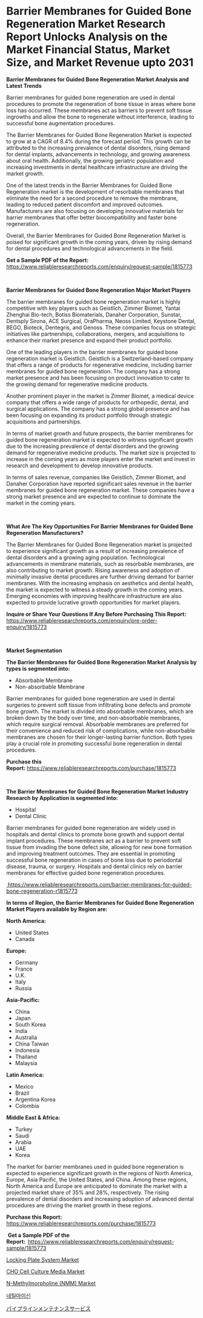 <p><h1>Barrier Membranes for Guided Bone Regeneration Market Research Report Unlocks Analysis on the Market Financial Status, Market Size, and Market Revenue upto 2031</h1></p><p><strong>Barrier Membranes for Guided Bone Regeneration Market Analysis and Latest Trends</strong></p>
<p><p>Barrier membranes for guided bone regeneration are used in dental procedures to promote the regeneration of bone tissue in areas where bone loss has occurred. These membranes act as barriers to prevent soft tissue ingrowths and allow the bone to regenerate without interference, leading to successful bone augmentation procedures.</p><p>The Barrier Membranes for Guided Bone Regeneration Market is expected to grow at a CAGR of 8.4% during the forecast period. This growth can be attributed to the increasing prevalence of dental disorders, rising demand for dental implants, advancements in technology, and growing awareness about oral health. Additionally, the growing geriatric population and increasing investments in dental healthcare infrastructure are driving the market growth.</p><p>One of the latest trends in the Barrier Membranes for Guided Bone Regeneration market is the development of resorbable membranes that eliminate the need for a second procedure to remove the membrane, leading to reduced patient discomfort and improved outcomes. Manufacturers are also focusing on developing innovative materials for barrier membranes that offer better biocompatibility and faster bone regeneration.</p><p>Overall, the Barrier Membranes for Guided Bone Regeneration Market is poised for significant growth in the coming years, driven by rising demand for dental procedures and technological advancements in the field.</p></p>
<p><strong>Get a Sample PDF of the Report:&nbsp;</strong> <a href="https://www.reliableresearchreports.com/enquiry/request-sample/1815773">https://www.reliableresearchreports.com/enquiry/request-sample/1815773</a></p>
<p>&nbsp;</p>
<p><strong>Barrier Membranes for Guided Bone Regeneration Major Market Players</strong></p>
<p><p>The barrier membranes for guided bone regeneration market is highly competitive with key players such as Geistlich, Zimmer Biomet, Yantai Zhenghai Bio-tech, Botiss Biomaterials, Danaher Corporation, Sunstar, Dentsply Sirona, ACE Surgical, OraPharma, Neoss Limited, Keystone Dental, BEGO, Bioteck, Dentegris, and Genoss. These companies focus on strategic initiatives like partnerships, collaborations, mergers, and acquisitions to enhance their market presence and expand their product portfolio.</p><p>One of the leading players in the barrier membranes for guided bone regeneration market is Geistlich. Geistlich is a Switzerland-based company that offers a range of products for regenerative medicine, including barrier membranes for guided bone regeneration. The company has a strong market presence and has been focusing on product innovation to cater to the growing demand for regenerative medicine products.</p><p>Another prominent player in the market is Zimmer Biomet, a medical device company that offers a wide range of products for orthopedic, dental, and surgical applications. The company has a strong global presence and has been focusing on expanding its product portfolio through strategic acquisitions and partnerships.</p><p>In terms of market growth and future prospects, the barrier membranes for guided bone regeneration market is expected to witness significant growth due to the increasing prevalence of dental disorders and the growing demand for regenerative medicine products. The market size is projected to increase in the coming years as more players enter the market and invest in research and development to develop innovative products.</p><p>In terms of sales revenue, companies like Geistlich, Zimmer Biomet, and Danaher Corporation have reported significant sales revenue in the barrier membranes for guided bone regeneration market. These companies have a strong market presence and are expected to continue to dominate the market in the coming years.</p></p>
<p>&nbsp;</p>
<p><strong>What Are The Key Opportunities For Barrier Membranes for Guided Bone Regeneration Manufacturers?</strong></p>
<p><p>The Barrier Membranes for Guided Bone Regeneration market is projected to experience significant growth as a result of increasing prevalence of dental disorders and a growing aging population. Technological advancements in membrane materials, such as resorbable membranes, are also contributing to market growth. Rising awareness and adoption of minimally invasive dental procedures are further driving demand for barrier membranes. With the increasing emphasis on aesthetics and dental health, the market is expected to witness a steady growth in the coming years. Emerging economies with improving healthcare infrastructure are also expected to provide lucrative growth opportunities for market players.</p></p>
<p><strong>Inquire or Share Your Questions If Any Before Purchasing This Report:</strong> <a href="https://www.reliableresearchreports.com/enquiry/pre-order-enquiry/1815773">https://www.reliableresearchreports.com/enquiry/pre-order-enquiry/1815773</a></p>
<p>&nbsp;</p>
<p><strong>Market Segmentation</strong></p>
<p><strong>The Barrier Membranes for Guided Bone Regeneration Market Analysis by types is segmented into:</strong></p>
<p><ul><li>Absorbable Membrane</li><li>Non-absorbable Membrane</li></ul></p>
<p><p>Barrier membranes for guided bone regeneration are used in dental surgeries to prevent soft tissue from infiltrating bone defects and promote bone growth. The market is divided into absorbable membranes, which are broken down by the body over time, and non-absorbable membranes, which require surgical removal. Absorbable membranes are preferred for their convenience and reduced risk of complications, while non-absorbable membranes are chosen for their longer-lasting barrier function. Both types play a crucial role in promoting successful bone regeneration in dental procedures.</p></p>
<p><strong>Purchase this Report:&nbsp;</strong><a href="https://www.reliableresearchreports.com/purchase/1815773">https://www.reliableresearchreports.com/purchase/1815773</a></p>
<p>&nbsp;</p>
<p><strong>The Barrier Membranes for Guided Bone Regeneration Market Industry Research by Application is segmented into:</strong></p>
<p><ul><li>Hospital</li><li>Dental Clinic</li></ul></p>
<p><p>Barrier membranes for guided bone regeneration are widely used in hospitals and dental clinics to promote bone growth and support dental implant procedures. These membranes act as a barrier to prevent soft tissue from invading the bone defect site, allowing for new bone formation and improving treatment outcomes. They are essential in promoting successful bone regeneration in cases of bone loss due to periodontal disease, trauma, or surgery. Hospitals and dental clinics rely on barrier membranes for effective guided bone regeneration procedures.</p></p>
<p><a href="https://www.reliableresearchreports.com/barrier-membranes-for-guided-bone-regeneration-r1815773">&nbsp;https://www.reliableresearchreports.com/barrier-membranes-for-guided-bone-regeneration-r1815773</a></p>
<p><strong>In terms of Region, the Barrier Membranes for Guided Bone Regeneration Market Players available by Region are:</strong></p>
<p>
    <p> <strong> North America: </strong>
        <ul>
            <li>United States</li>
            <li>Canada</li>
        </ul>
        </p> 
    <p> <strong> Europe: </strong>
        <ul>
            <li>Germany</li>
            <li>France</li>
            <li>U.K.</li>
            <li>Italy</li>
            <li>Russia</li>
        </ul>
        </p> 
    <p> <strong> Asia-Pacific: </strong>
        <ul>
            <li>China</li>
            <li>Japan</li>
            <li>South Korea</li>
            <li>India</li>
            <li>Australia</li>
            <li>China Taiwan</li>
            <li>Indonesia</li>
            <li>Thailand</li>
            <li>Malaysia</li>
        </ul>
        </p> 
    <p> <strong> Latin America: </strong>
        <ul>
            <li>Mexico</li>
            <li>Brazil</li>
            <li>Argentina Korea</li>
            <li>Colombia</li>
        </ul>
        </p> 
    <p> <strong> Middle East & Africa: </strong>
        <ul>
            <li>Turkey</li>
            <li>Saudi</li>
            <li>Arabia</li>
            <li>UAE</li>
            <li>Korea</li>
        </ul>
    </p>
    </p>
<p><p>The market for barrier membranes used in guided bone regeneration is expected to experience significant growth in the regions of North America, Europe, Asia Pacific, the United States, and China. Among these regions, North America and Europe are anticipated to dominate the market with a projected market share of 35% and 28%, respectively. The rising prevalence of dental disorders and increasing adoption of advanced dental procedures are driving the market growth in these regions.</p></p>
<p><strong>Purchase this Report: </strong><a href="https://www.reliableresearchreports.com/purchase/1815773">https://www.reliableresearchreports.com/purchase/1815773</a></p>
<p>&nbsp;<strong>Get a Sample PDF of the Report:&nbsp;&nbsp;</strong><a href="https://www.reliableresearchreports.com/enquiry/request-sample/1815773">https://www.reliableresearchreports.com/enquiry/request-sample/1815773</a></p>
<p><strong></strong></p>
<p><p><a href="https://github.com/jj19131/Market-Research-Report-List-2/blob/main/locking-plate-system-market.md">Locking Plate System Market</a></p><p><a href="https://github.com/jodemen/Market-Research-Report-List-2/blob/main/cho-cell-culture-media-market.md">CHO Cell Culture Media Market</a></p><p><a href="https://issuu.com/reportprime-2/docs/n-methylmorpholine-nmm-market-size-2030.pptx">N-Methylmorpholine (NMM) Market</a></p><p><a href="https://github.com/oajzkywllm460/Market-Research-Report-List-2/blob/main/583097744722.md">네틸마이신</a></p><p><a href="https://github.com/dzy793153605/Market-Research-Report-List-2/blob/main/548605349764.md">パイプラインメンテナンスサービス</a></p></p>